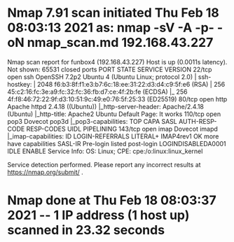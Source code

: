 # Nmap 7.91 scan initiated Thu Feb 18 08:03:13 2021 as: nmap -sV -A -p- -oN nmap_scan.md 192.168.43.227
Nmap scan report for funbox4 (192.168.43.227)
Host is up (0.0011s latency).
Not shown: 65531 closed ports
PORT    STATE SERVICE VERSION
22/tcp  open  ssh     OpenSSH 7.2p2 Ubuntu 4 (Ubuntu Linux; protocol 2.0)
| ssh-hostkey: 
|   2048 f6:b3:8f:f1:e3:b7:6c:18:ee:31:22:d3:d4:c9:5f:e6 (RSA)
|   256 45:c2:16:fc:3e:a9:fc:32:fc:36:fb:d7:ce:4f:2b:fe (ECDSA)
|_  256 4f:f8:46:72:22:9f:d3:10:51:9c:49:e0:76:5f:25:33 (ED25519)
80/tcp  open  http    Apache httpd 2.4.18 ((Ubuntu))
|_http-server-header: Apache/2.4.18 (Ubuntu)
|_http-title: Apache2 Ubuntu Default Page: It works
110/tcp open  pop3    Dovecot pop3d
|_pop3-capabilities: TOP CAPA SASL AUTH-RESP-CODE RESP-CODES UIDL PIPELINING
143/tcp open  imap    Dovecot imapd
|_imap-capabilities: ID LOGIN-REFERRALS LITERAL+ IMAP4rev1 OK more have capabilities SASL-IR Pre-login listed post-login LOGINDISABLEDA0001 IDLE ENABLE
Service Info: OS: Linux; CPE: cpe:/o:linux:linux_kernel

Service detection performed. Please report any incorrect results at https://nmap.org/submit/ .
# Nmap done at Thu Feb 18 08:03:37 2021 -- 1 IP address (1 host up) scanned in 23.32 seconds
